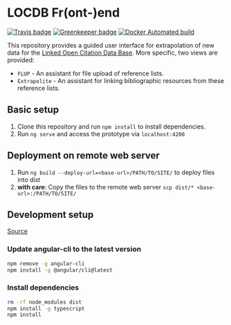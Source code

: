 # LOCDB Fr(ont-)end

[![Travis badge](https://travis-ci.org/locdb/locdb-frend.svg?branch=master)](https://travis-ci.org/)
[![Greenkeeper badge](https://badges.greenkeeper.io/locdb/locdb-frend.svg)](https://greenkeeper.io/)
[![Docker Automated build](https://img.shields.io/docker/automated/locdb/locdb-frend.svg)](https://hub.docker.com/r/locdb/locdb-frend/)

This repository provides a guided user interface for extrapolation of new data
for the [Linked Open Citation Data Base](https://github.com/locdb/loc-db).
More specific, two views are provided:

- `FLUP` - An assistant for file upload of reference lists.
- `Extrapolite` - An assistant for linking bibliographic resources from these
  reference lists.

## Basic setup

1. Clone this repository and run `npm install` to install dependencies.
1. Run `ng serve` and access the prototype via `localhost:4200`

## Deployment on remote web server

1. Run `ng build --deploy-url=<base-url>/PATH/TO/SITE/` to deploy files into dist
1. **with care**: Copy the files to the remote web server `scp dist/* <base-url>:/PATH/TO/SITE/`

## Development setup

[Source](https://github.com/angular/angular-cli#updating-angular-cli)

### Update angular-cli to the latest version

```sh
npm remove -g angular-cli
npm install -g @angular/cli@latest
```

### Install dependencies

```sh
rm -rf node_modules dist
npm install -g typescript
npm install
```

